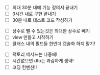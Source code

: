
- [ ] 최대 30분 내에 기능 정의서 끝내기
- [ ] 3시간 내로 구현 끝내기
- [ ] 30분 내로 테스트 코드 작성하기

+ [ ] 상수로 뺄 수 있는것은 최대한 상수로 빼기
+ [ ] view 만들고 시작하기
+ [ ] 클래스 내의 필드들 한번더 캡슐화 하지 말기!
- [ ] 팩토리 메서드는 나중에!
- [ ] 시간없으면 dto는 과감하게 생략!
- [ ] 코딩 컨벤션!!